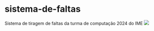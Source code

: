 # sistema-de-faltas
Sistema de tiragem de faltas da turma de computação 2024 do IME
![](https://github.com/screencast.gif)
